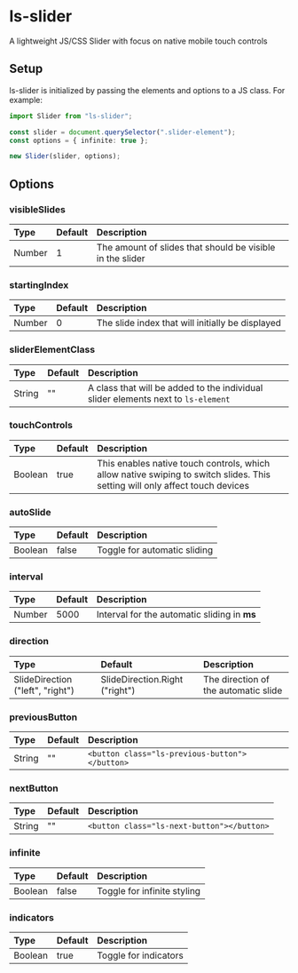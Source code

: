 # ls-slider
A lightweight JS/CSS Slider with focus on native mobile touch controls

## Setup
ls-slider is initialized by passing the elements and options to a JS class.
For example:

```ts
import Slider from "ls-slider";

const slider = document.querySelector(".slider-element");
const options = { infinite: true };

new Slider(slider, options);
```

## Options
### visibleSlides
| Type | Default | Description |
| :--- | :--- | :--- |
| Number | 1 | The amount of slides that should be visible in the slider |

### startingIndex
| Type | Default | Description |
| :--- | :--- | :--- |
| Number | 0 | The slide index that will initially be displayed |

### sliderElementClass
| Type | Default | Description |
| :--- | :--- | :--- |
| String | "" | A class that will be added to the individual slider elements next to `ls-element` |

### touchControls
| Type | Default | Description |
| :--- | :--- | :--- |
| Boolean | true | This enables native touch controls, which allow native swiping to switch slides. This setting will only affect touch devices |

### autoSlide
| Type | Default | Description |
| :--- | :--- | :--- |
| Boolean | false | Toggle for automatic sliding |

### interval
| Type | Default | Description |
| :--- | :--- | :--- |
| Number | 5000 | Interval for the automatic sliding in **ms** |

### direction
| Type | Default | Description |
| :--- | :--- | :--- |
| SlideDirection ("left", "right") | SlideDirection.Right ("right") | The direction of the automatic slide |

### previousButton
| Type | Default | Description |
| :--- | :--- | :--- |
| String | "" | `<button class="ls-previous-button"></button>` |

### nextButton
| Type | Default | Description |
| :--- | :--- | :--- |
| String | "" | `<button class="ls-next-button"></button>` |

### infinite
| Type | Default | Description |
| :--- | :--- | :--- |
| Boolean | false | Toggle for infinite styling |

### indicators
| Type | Default | Description |
| :--- | :--- | :--- |
| Boolean | true | Toggle for indicators |
